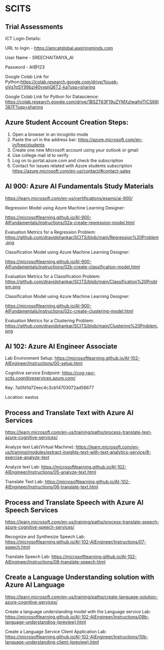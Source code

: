 # SCITS

## Trial Assessments

  ICT Login Details:

  URL to login - https://amcatglobal.aspiringminds.com

  User Name - SREECHAITANYA_AI

  Password - AI@123

Google Colab Link for Python:https://colab.research.google.com/drive/1joupk-gVq7pSY99bzi40vxqijQ6T2-ka?usp=sharing

Google Colab Link for Python for Datascience: https://colab.research.google.com/drive/1BSZT63F19uZYMXzIwafnlTiCS66I387F?usp=sharing

## Azure Student Account Creation Steps:
  1. Open a browser in an incognito mode
  2. Paste the url in the address bar: https://azure.microsoft.com/en-in/free/students
  3. Create one new Microsoft account using your outlook or gmail
  4. Use college mail id to verify
  5. Log on to portal.azure.com and check the subscription
  6. Contact for issues related with Azure students subscription https://azure.microsoft.com/en-us/contact/#contact-sales

## AI 900: Azure AI Fundamentals  Study Materials
https://learn.microsoft.com/en-us/certifications/exams/ai-900/

Regression Model using Azure Machine Learning Designer:

https://microsoftlearning.github.io/AI-900-AIFundamentals/instructions/02a-create-regression-model.html

  Evaluation Metrics for a Regression Problem: https://github.com/dravidshankar/SCITS/blob/main/Regression%20Problem.png

Classification Model using Azure Machine Learning Designer:

https://microsoftlearning.github.io/AI-900-AIFundamentals/instructions/02b-create-classification-model.html

  Evaluation Metrics for a Classification Problem: https://github.com/dravidshankar/SCITS/blob/main/Classification%20Problem.png

Classification Model using Azure Machine Learning Designer:

https://microsoftlearning.github.io/AI-900-AIFundamentals/instructions/02c-create-clustering-model.html

  Evaluation Metrics for a Clustering Problem: https://github.com/dravidshankar/SCITS/blob/main/Clustering%20Problem.png

  ## AI 102: Azure AI Engineer Associate
  
  Lab Environment Setup: https://microsoftlearning.github.io/AI-102-AIEngineer/Instructions/00-setup.html

  Cognitive service Endpoint: https://cog-ravi-scits.cognitiveservices.azure.com/
  
  Key: 7a0fd1d72eec4c3cb14703072ad56677

  Location: eastus
  
  ## Process and Translate Text with Azure AI Services
  
  https://learn.microsoft.com/en-us/training/paths/process-translate-text-azure-cognitive-services/

  Analyze text Lab(Virtual Machine): https://learn.microsoft.com/en-us/training/modules/extract-insights-text-with-text-analytics-service/8-exercise-analyze-text

  
  Analyze text Lab: https://microsoftlearning.github.io/AI-102-AIEngineer/Instructions/05-analyze-text.html

  Translate Text Lab: https://microsoftlearning.github.io/AI-102-AIEngineer/Instructions/06-translate-text.html

  ## Process and Translate Speech with Azure AI Speech Services
  
  https://learn.microsoft.com/en-us/training/paths/process-translate-speech-azure-cognitive-speech-services/

  Recognize and Synthesize Speech Lab: https://microsoftlearning.github.io/AI-102-AIEngineer/Instructions/07-speech.html 

  Translate Speech Lab: https://microsoftlearning.github.io/AI-102-AIEngineer/Instructions/08-translate-speech.html

  ## Create a Language Understanding solution with Azure AI Language

  https://learn.microsoft.com/en-us/training/paths/create-language-solution-azure-cognitive-services/

  Create a language understanding model with the Language service Lab: https://microsoftlearning.github.io/AI-102-AIEngineer/Instructions/09b-language-understanding-(preview).html

  Create a Language Service Client Application Lab: https://microsoftlearning.github.io/AI-102-AIEngineer/Instructions/10b-language-understanding-client-(preview).html 
